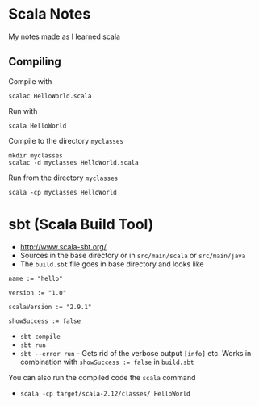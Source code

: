 Scala Notes
===========
My notes made as I learned scala

Compiling
---------
Compile with

```
scalac HelloWorld.scala
```

Run with

```
scala HelloWorld
```

Compile to the directory `myclasses`
```
mkdir myclasses
scalac -d myclasses HelloWorld.scala
```

Run from the directory `myclasses`

```
scala -cp myclasses HelloWorld
```

sbt (Scala Build Tool)
======================
* http://www.scala-sbt.org/
* Sources in the base directory or in `src/main/scala` or `src/main/java`
* The `build.sbt` file goes in base directory and looks like

```
name := "hello"

version := "1.0"

scalaVersion := "2.9.1"

showSuccess := false
```

* `sbt compile`
* `sbt run`
* `sbt --error run` - Gets rid of the verbose output `[info]` etc. Works in combination with `showSuccess := false` in `build.sbt`

You can also run the compiled code the `scala` command

* `scala -cp target/scala-2.12/classes/ HelloWorld`
